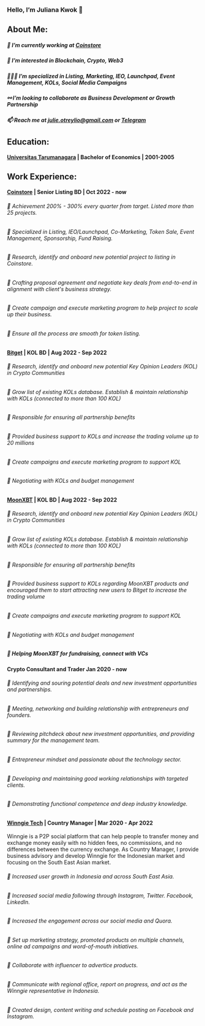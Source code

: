 ### Hello, I’m Juliana Kwok 👋

## About Me:
##### 💼 I’m currently working at [Coinstore](https://www.coinstore.com)
##### 👀 I’m interested in Blockchain, Crypto, Web3
##### 👩🏻‍💻 I’m specialized in Listing, Marketing, IEO, Launchpad, Event Management, KOLs, Social Media Campaigns
##### ⚯ I’m looking to collaborate as Business Development or Growth Partnership
##### 📫 Reach me at julie.otreylio@gmail.com or [Telegram](https://t.me/otreylio)

## Education:
#### [Universitas Tarumanagara](https://untar.ac.id/) | Bachelor of Economics | 2001-2005

## Work Experience:
#### [Coinstore](https://www.coinstore.com) | Senior Listing BD | Oct 2022 - now
###### 📌 Achievement 200% - 300% every quarter from target. Listed more than 25 projects.
###### 📌 Specialized in Listing, IEO/Launchpad, Co-Marketing, Token Sale, Event Management, Sponsorship, Fund Raising.
###### 📌 Research, identify and onboard new potential project to listing in Coinstore.
###### 📌 Crafting proposal agreement and negotiate key deals from end-to-end in alignment with client's business strategy.
###### 📌 Create campaign and execute marketing program to help project to scale up their business.
###### 📌 Ensure all the process are smooth for token listing.

#### [Bitget](https://www.bitget.com) | KOL BD | Aug 2022 - Sep 2022
###### 📌 Research, identify and onboard new potential Key Opinion Leaders (KOL) in Crypto Communities
###### 📌 Grow list of existing KOLs database. Establish & maintain relationship with KOLs (connected to more than 100 KOL)
###### 📌 Responsible for ensuring all partnership benefits
###### 📌 Provided business support to KOLs and increase the trading volume up to 20 millions
###### 📌 Create campaigns and execute marketing program to support KOL
###### 📌 Negotiating with KOLs and budget management

#### [MoonXBT](https://www.moonxbt.com) | KOL BD | Aug 2022 - Sep 2022
###### 📌 Research, identify and onboard new potential Key Opinion Leaders (KOL) in Crypto Communities
###### 📌 Grow list of existing KOLs database. Establish & maintain relationship with KOLs (connected to more than 100 KOL)
###### 📌 Responsible for ensuring all partnership benefits
###### 📌 Provided business support to KOLs regarding MoonXBT products and encouraged them to start attracting new users to Bitget to increase the trading volume
###### 📌 Create campaigns and execute marketing program to support KOL
###### 📌 Negotiating with KOLs and budget management
##### 📌 Helping MoonXBT for fundraising, connect with VCs

#### Crypto Consultant and Trader Jan 2020 - now
###### 📌 Identifying and souring potential deals and new investment opportunities and partnerships.
###### 📌 Meeting, networking and building relationship with entrepreneurs and founders.
###### 📌 Reviewing pitchdeck about new investment opportunities, and providing summary for the management team.
###### 📌 Entrepreneur mindset and passionate about the technology sector.
###### 📌 Developing and maintaining good working relationships with targeted clients.
###### 📌 Demonstrating functional competence and deep industry knowledge.

#### [Winngie Tech](https://www.winngie.com) | Country Manager | Mar 2020 - Apr 2022
Winngie is a P2P social platform that can help people to transfer money and exchange money easily with no hidden fees,
no commissions, and no differences between the currency exchange. As Country Manager, I provide business advisory
and develop Winngie for the Indonesian market and focusing on the South East Asian market.

###### 📌 Increased user growth in Indonesia and across South East Asia.
###### 📌 Increased social media following through Instagram, Twitter. Facebook, LinkedIn.
###### 📌 Increased the engagement across our social media and Quora.
###### 📌 Set up marketing strategy, promoted products on multiple channels, online ad campaigns and word-of-mouth initiatives.
###### 📌 Collaborate with influencer to advertice products.
###### 📌 Communicate with regional office, report on progress, and act as the Winngie representative in Indonesia.
###### 📌 Created design, content writing and schedule posting on Facebook and Instagram.





<!---
JulianaKwok/JulianaKwok is a ✨ special ✨ repository because its `README.md` (this file) appears on your GitHub profile.
You can click the Preview link to take a look at your changes.
--->
